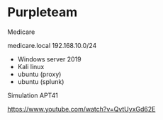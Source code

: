 # Purpleteam

Medicare

medicare.local
192.168.10.0/24

- Windows server 2019
- Kali linux
- ubuntu (proxy)
- ubuntu (splunk)

Simulation APT41



https://www.youtube.com/watch?v=QvtUyxGd62E
